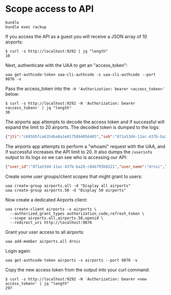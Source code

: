 # Scope access to API

```text
bundle
bundle exec rackup
```

If you access the API as a guest you will receive a JSON array of 10 airports:

```text
$ curl -s http://localhost:9292 | jq "length"
10
```

Next, authenticate with the UAA to get an "access_token":

```text
uaa get-authcode-token uaa-cli-authcode -s uaa-cli-authcode --port 9876 -v
```

Pass the access_token into the `-H 'Authorization: bearer <access_token>'` below:

```text
$ curl -s http://localhost:9292 -H 'Authorization: bearer <access_token>' | jq "length"
30
```

The airports app attempts to decode the access token and if successful will expand the limit to 20 airports. The decoded token is dumped to the logs:

```json
{"jti":"c695b5fca6354ba0a1e0175894056405","sub":"871a53d4-11ac-437b-ba28-c84b795b0221","scope":["openid"],"client_id":"uaa-cli-authcode","cid":"uaa-cli-authcode","azp":"uaa-cli-authcode","grant_type":"authorization_code","user_id":"871a53d4-11ac-437b-ba28-c84b795b0221","origin":"uaa","user_name":"drnic","email":"drnic@starkandwayne.com","auth_time":1530340069,"rev_sig":"1dc7b713","iat":1530340077,"exp":1530383277,"iss":"https://192.168.50.6:8443/oauth/token","zid":"uaa","aud":["uaa-cli-authcode","openid"]}
```

The airports app attempts to perform a "whoami" request with the UAA, and if successful increases the API limit to 20. It also dumps the `/userinfo` output to its logs so we can see who is accessing our API:

```json
{"user_id":"871a53d4-11ac-437b-ba28-c84b795b0221","user_name":"drnic","name":"Dr Nic Williams","given_name":"Dr Nic","family_name":"Williams","email":"drnic@starkandwayne.com","email_verified":true,"previous_logon_time":1530334456892,"sub":"871a53d4-11ac-437b-ba28-c84b795b0221"}
```

Create some user groups/client scopes that might grant to users:

```text
uaa create-group airports.all -d "Display all airports"
uaa create-group airports.50 -d "Display 50 airports"
```

Now create a dedicated Airports client:

```text
uaa create-client airports -s airports \
  --authorized_grant_types authorization_code,refresh_token \
  --scope airports.all,airports.50,openid \
  --redirect_uri http://localhost:9876
```

Grant your user access to all airports:

```text
uaa add-member airports.all drnic
```

Login again:

```text
uaa get-authcode-token airports -s airports --port 9876 -v
```

Copy the new access token from the output into your curl command:

```text
$ curl -s http://localhost:9292 -H 'Authorization: bearer <new access_token>' | jq "length"
297
```

